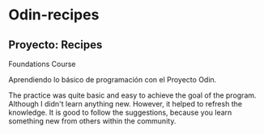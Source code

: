 # Odin-recipes

## Proyecto: Recipes 
  Foundations Course
  
Aprendiendo lo básico de programación con el Proyecto Odin.

  The practice was quite basic and easy to achieve the goal of the program.  Although I didn't learn anything new. However, it helped to refresh the knowledge. It is good to follow the suggestions, because you learn something new from others within the community.

